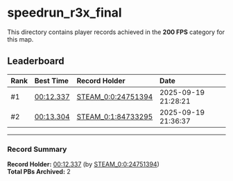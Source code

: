 # speedrun_r3x_final

This directory contains player records achieved in the **200 FPS** category for this map.

## Leaderboard

| Rank | Best Time | Record Holder | Date                |
| :--- | :-------- | :------------ | :------------------ |
| #1   | [00:12.337](./00012337_STEAM_0_0_24751394_20250919-212821.zip) | [STEAM_0:0:24751394](https://speedrun16.com/profile/STEAM_0:0:24751394)   | 2025-09-19 21:28:21 |
| #2   | [00:13.304](./00013304_STEAM_0_1_84733295_20250919-213637.zip) | [STEAM_0:1:84733295](https://speedrun16.com/profile/STEAM_0:1:84733295)   | 2025-09-19 21:36:37 |

---

### Record Summary
**Record Holder:** [00:12.337](./00012337_STEAM_0_0_24751394_20250919-212821.zip) (by [STEAM_0:0:24751394](https://speedrun16.com/profile/STEAM_0:0:24751394))  
**Total PBs Archived:** 2